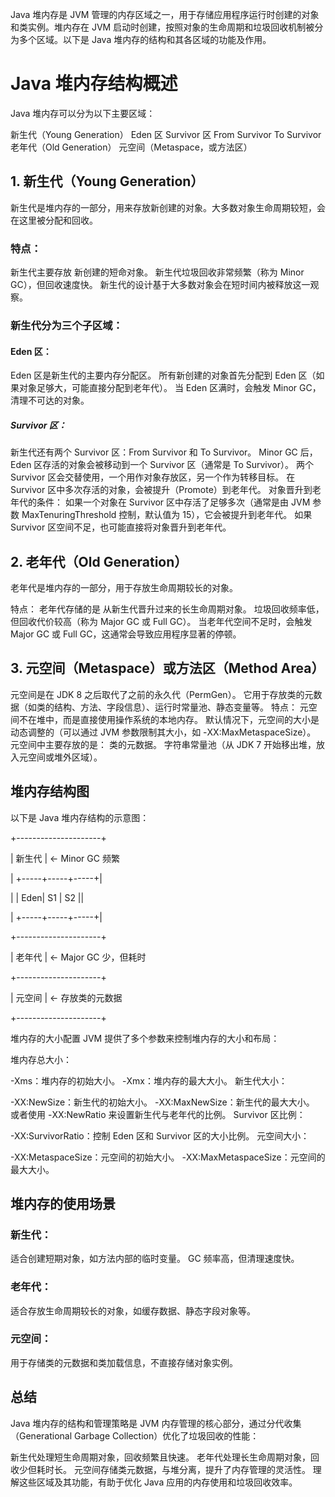 Java 堆内存是 JVM 管理的内存区域之一，用于存储应用程序运行时创建的对象和类实例。堆内存在 JVM 启动时创建，按照对象的生命周期和垃圾回收机制被分为多个区域。以下是 Java 堆内存的结构和其各区域的功能及作用。

# Java 堆内存结构概述

Java 堆内存可以分为以下主要区域：

新生代（Young Generation）
Eden 区
Survivor 区
From Survivor
To Survivor
老年代（Old Generation）
元空间（Metaspace，或方法区）

## 1. 新生代（Young Generation）
新生代是堆内存的一部分，用来存放新创建的对象。大多数对象生命周期较短，会在这里被分配和回收。

### 特点：
新生代主要存放 新创建的短命对象。
新生代垃圾回收非常频繁（称为 Minor GC），但回收速度快。
新生代的设计基于大多数对象会在短时间内被释放这一观察。

### 新生代分为三个子区域：

#### Eden 区：

Eden 区是新生代的主要内存分配区。
所有新创建的对象首先分配到 Eden 区（如果对象足够大，可能直接分配到老年代）。
当 Eden 区满时，会触发 Minor GC，清理不可达的对象。

##### Survivor 区：

新生代还有两个 Survivor 区：From Survivor 和 To Survivor。
Minor GC 后，Eden 区存活的对象会被移动到一个 Survivor 区（通常是 To Survivor）。
两个 Survivor 区会交替使用，一个用作对象存放区，另一个作为转移目标。
在 Survivor 区中多次存活的对象，会被提升（Promote）到老年代。
对象晋升到老年代的条件：
如果一个对象在 Survivor 区中存活了足够多次（通常是由 JVM 参数 MaxTenuringThreshold 控制，默认值为 15），它会被提升到老年代。
如果 Survivor 区空间不足，也可能直接将对象晋升到老年代。

## 2. 老年代（Old Generation）

老年代是堆内存的一部分，用于存放生命周期较长的对象。

特点：
老年代存储的是 从新生代晋升过来的长生命周期对象。
垃圾回收频率低，但回收代价较高（称为 Major GC 或 Full GC）。
当老年代空间不足时，会触发 Major GC 或 Full GC，这通常会导致应用程序显著的停顿。

## 3. 元空间（Metaspace）或方法区（Method Area）
元空间是在 JDK 8 之后取代了之前的永久代（PermGen）。
它用于存放类的元数据（如类的结构、方法、字段信息）、运行时常量池、静态变量等。
特点：
元空间不在堆中，而是直接使用操作系统的本地内存。
默认情况下，元空间的大小是动态调整的（可以通过 JVM 参数限制其大小，如 -XX:MaxMetaspaceSize）。
元空间中主要存放的是：
类的元数据。
字符串常量池（从 JDK 7 开始移出堆，放入元空间或堆外区域）。

## 堆内存结构图
以下是 Java 堆内存结构的示意图：

+---------------------+

|      新生代         | <- Minor GC 频繁

|  +-----+-----+-----+|

|  | Eden| S1  | S2  ||  

|  +-----+-----+-----+|

+---------------------+

|      老年代         | <- Major GC 少，但耗时

+---------------------+

|      元空间         | <- 存放类的元数据

+---------------------+

堆内存的大小配置
JVM 提供了多个参数来控制堆内存的大小和布局：

堆内存总大小：

-Xms：堆内存的初始大小。
-Xmx：堆内存的最大大小。
新生代大小：

-XX:NewSize：新生代的初始大小。
-XX:MaxNewSize：新生代的最大大小。
或者使用 -XX:NewRatio 来设置新生代与老年代的比例。
Survivor 区比例：

-XX:SurvivorRatio：控制 Eden 区和 Survivor 区的大小比例。
元空间大小：

-XX:MetaspaceSize：元空间的初始大小。
-XX:MaxMetaspaceSize：元空间的最大大小。

## 堆内存的使用场景

### 新生代：
适合创建短期对象，如方法内部的临时变量。
GC 频率高，但清理速度快。

### 老年代：
适合存放生命周期较长的对象，如缓存数据、静态字段对象等。

### 元空间：
用于存储类的元数据和类加载信息，不直接存储对象实例。

## 总结
Java 堆内存的结构和管理策略是 JVM 内存管理的核心部分，通过分代收集（Generational Garbage Collection）优化了垃圾回收的性能：

新生代处理短生命周期对象，回收频繁且快速。
老年代处理长生命周期对象，回收少但耗时长。
元空间存储类元数据，与堆分离，提升了内存管理的灵活性。
理解这些区域及其功能，有助于优化 Java 应用的内存使用和垃圾回收效率。
